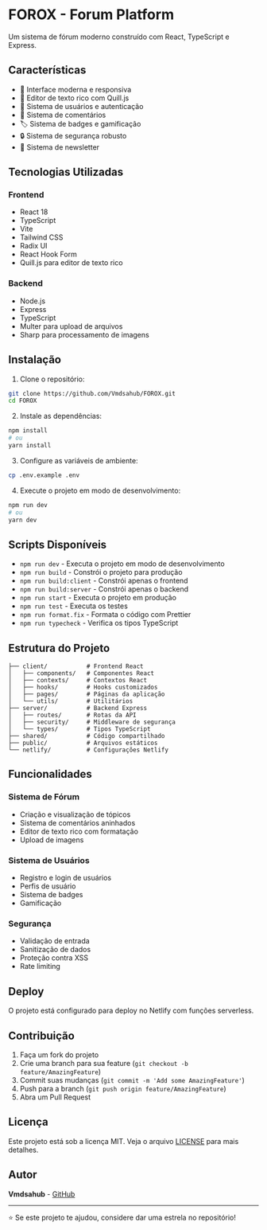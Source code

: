 # FOROX - Forum Platform

Um sistema de fórum moderno construído com React, TypeScript e Express.

## Características

- 🚀 Interface moderna e responsiva
- 📝 Editor de texto rico com Quill.js
- 👥 Sistema de usuários e autenticação
- 💬 Sistema de comentários
- 🏷️ Sistema de badges e gamificação
- 🔒 Sistema de segurança robusto
- 📧 Sistema de newsletter

## Tecnologias Utilizadas

### Frontend
- React 18
- TypeScript
- Vite
- Tailwind CSS
- Radix UI
- React Hook Form
- Quill.js para editor de texto rico

### Backend
- Node.js
- Express
- TypeScript
- Multer para upload de arquivos
- Sharp para processamento de imagens

## Instalação

1. Clone o repositório:
```bash
git clone https://github.com/Vmdsahub/FOROX.git
cd FOROX
```

2. Instale as dependências:
```bash
npm install
# ou
yarn install
```

3. Configure as variáveis de ambiente:
```bash
cp .env.example .env
```

4. Execute o projeto em modo de desenvolvimento:
```bash
npm run dev
# ou
yarn dev
```

## Scripts Disponíveis

- `npm run dev` - Executa o projeto em modo de desenvolvimento
- `npm run build` - Constrói o projeto para produção
- `npm run build:client` - Constrói apenas o frontend
- `npm run build:server` - Constrói apenas o backend
- `npm run start` - Executa o projeto em produção
- `npm run test` - Executa os testes
- `npm run format.fix` - Formata o código com Prettier
- `npm run typecheck` - Verifica os tipos TypeScript

## Estrutura do Projeto

```
├── client/           # Frontend React
│   ├── components/   # Componentes React
│   ├── contexts/     # Contextos React
│   ├── hooks/        # Hooks customizados
│   ├── pages/        # Páginas da aplicação
│   └── utils/        # Utilitários
├── server/           # Backend Express
│   ├── routes/       # Rotas da API
│   ├── security/     # Middleware de segurança
│   └── types/        # Tipos TypeScript
├── shared/           # Código compartilhado
├── public/           # Arquivos estáticos
└── netlify/          # Configurações Netlify
```

## Funcionalidades

### Sistema de Fórum
- Criação e visualização de tópicos
- Sistema de comentários aninhados
- Editor de texto rico com formatação
- Upload de imagens

### Sistema de Usuários
- Registro e login de usuários
- Perfis de usuário
- Sistema de badges
- Gamificação

### Segurança
- Validação de entrada
- Sanitização de dados
- Proteção contra XSS
- Rate limiting

## Deploy

O projeto está configurado para deploy no Netlify com funções serverless.

## Contribuição

1. Faça um fork do projeto
2. Crie uma branch para sua feature (`git checkout -b feature/AmazingFeature`)
3. Commit suas mudanças (`git commit -m 'Add some AmazingFeature'`)
4. Push para a branch (`git push origin feature/AmazingFeature`)
5. Abra um Pull Request

## Licença

Este projeto está sob a licença MIT. Veja o arquivo [LICENSE](LICENSE) para mais detalhes.

## Autor

**Vmdsahub** - [GitHub](https://github.com/Vmdsahub)

---

⭐ Se este projeto te ajudou, considere dar uma estrela no repositório!